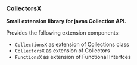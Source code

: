 ### CollectorsX
**Small extension library for javas Collection API.**

Provides the following extension components:

 * `CollectionsX` as extension of Collections class
 * `CollectorsX` as extension of Collectors
 * `FunctionsX` as extension of Functional Interfces
